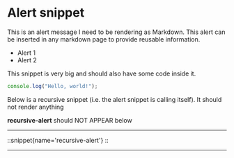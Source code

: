 # Alert snippet

This is an alert message I need to be rendering as Markdown. This alert can be inserted in any markdown page to provide reusable information.

- Alert 1
- Alert 2

This snippet is very big and should also have some code inside it.

```js
console.log("Hello, world!");
```

Below is a recursive snippet (i.e. the alert snippet is calling itself). It should not render anything

**recursive-alert** should NOT APPEAR below

---

::snippet{name='recursive-alert'}
::

---
